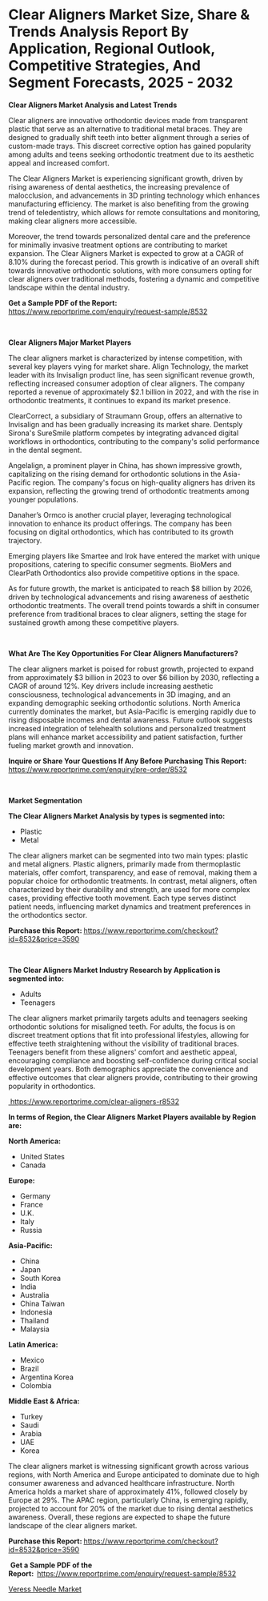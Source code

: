 <p><h1>Clear Aligners Market Size, Share & Trends Analysis Report By Application, Regional Outlook, Competitive Strategies, And Segment Forecasts, 2025 - 2032</h1></p><p><strong>Clear Aligners Market Analysis and Latest Trends</strong></p>
<p><p>Clear aligners are innovative orthodontic devices made from transparent plastic that serve as an alternative to traditional metal braces. They are designed to gradually shift teeth into better alignment through a series of custom-made trays. This discreet corrective option has gained popularity among adults and teens seeking orthodontic treatment due to its aesthetic appeal and increased comfort.</p><p>The Clear Aligners Market is experiencing significant growth, driven by rising awareness of dental aesthetics, the increasing prevalence of malocclusion, and advancements in 3D printing technology which enhances manufacturing efficiency. The market is also benefiting from the growing trend of teledentistry, which allows for remote consultations and monitoring, making clear aligners more accessible.</p><p>Moreover, the trend towards personalized dental care and the preference for minimally invasive treatment options are contributing to market expansion. The Clear Aligners Market is expected to grow at a CAGR of 8.10% during the forecast period. This growth is indicative of an overall shift towards innovative orthodontic solutions, with more consumers opting for clear aligners over traditional methods, fostering a dynamic and competitive landscape within the dental industry.</p></p>
<p><strong>Get a Sample PDF of the Report:&nbsp;</strong> <a href="https://www.reportprime.com/enquiry/request-sample/8532?utm_campaign=3036&utm_medium=2&utm_source=Github&utm_content=ia&utm_term=19032025&utm_id=clear-aligners">https://www.reportprime.com/enquiry/request-sample/8532</a></p>
<p>&nbsp;</p>
<p><strong>Clear Aligners Major Market Players</strong></p>
<p><p>The clear aligners market is characterized by intense competition, with several key players vying for market share. Align Technology, the market leader with its Invisalign product line, has seen significant revenue growth, reflecting increased consumer adoption of clear aligners. The company reported a revenue of approximately $2.1 billion in 2022, and with the rise in orthodontic treatments, it continues to expand its market presence.</p><p>ClearCorrect, a subsidiary of Straumann Group, offers an alternative to Invisalign and has been gradually increasing its market share. Dentsply Sirona's SureSmile platform competes by integrating advanced digital workflows in orthodontics, contributing to the company's solid performance in the dental segment.</p><p>Angelalign, a prominent player in China, has shown impressive growth, capitalizing on the rising demand for orthodontic solutions in the Asia-Pacific region. The company's focus on high-quality aligners has driven its expansion, reflecting the growing trend of orthodontic treatments among younger populations.</p><p>Danaher’s Ormco is another crucial player, leveraging technological innovation to enhance its product offerings. The company has been focusing on digital orthodontics, which has contributed to its growth trajectory.</p><p>Emerging players like Smartee and Irok have entered the market with unique propositions, catering to specific consumer segments. BioMers and ClearPath Orthodontics also provide competitive options in the space.</p><p>As for future growth, the market is anticipated to reach $8 billion by 2026, driven by technological advancements and rising awareness of aesthetic orthodontic treatments. The overall trend points towards a shift in consumer preference from traditional braces to clear aligners, setting the stage for sustained growth among these competitive players.</p></p>
<p>&nbsp;</p>
<p><strong>What Are The Key Opportunities For Clear Aligners Manufacturers?</strong></p>
<p><p>The clear aligners market is poised for robust growth, projected to expand from approximately $3 billion in 2023 to over $6 billion by 2030, reflecting a CAGR of around 12%. Key drivers include increasing aesthetic consciousness, technological advancements in 3D imaging, and an expanding demographic seeking orthodontic solutions. North America currently dominates the market, but Asia-Pacific is emerging rapidly due to rising disposable incomes and dental awareness. Future outlook suggests increased integration of telehealth solutions and personalized treatment plans will enhance market accessibility and patient satisfaction, further fueling market growth and innovation.</p></p>
<p><strong>Inquire or Share Your Questions If Any Before Purchasing This Report:</strong> <a href="https://www.reportprime.com/enquiry/pre-order/8532?utm_campaign=3036&utm_medium=2&utm_source=Github&utm_content=ia&utm_term=19032025&utm_id=clear-aligners">https://www.reportprime.com/enquiry/pre-order/8532</a></p>
<p>&nbsp;</p>
<p><strong>Market Segmentation</strong></p>
<p><strong>The Clear Aligners Market Analysis by types is segmented into:</strong></p>
<p><ul><li>Plastic</li><li>Metal</li></ul></p>
<p><p>The clear aligners market can be segmented into two main types: plastic and metal aligners. Plastic aligners, primarily made from thermoplastic materials, offer comfort, transparency, and ease of removal, making them a popular choice for orthodontic treatments. In contrast, metal aligners, often characterized by their durability and strength, are used for more complex cases, providing effective tooth movement. Each type serves distinct patient needs, influencing market dynamics and treatment preferences in the orthodontics sector.</p></p>
<p><strong>Purchase this Report:&nbsp;</strong><a href="https://www.reportprime.com/checkout?id=8532&price=3590&utm_campaign=3036&utm_medium=2&utm_source=Github&utm_content=ia&utm_term=19032025&utm_id=clear-aligners">https://www.reportprime.com/checkout?id=8532&price=3590</a></p>
<p>&nbsp;</p>
<p><strong>The Clear Aligners Market Industry Research by Application is segmented into:</strong></p>
<p><ul><li>Adults</li><li>Teenagers</li></ul></p>
<p><p>The clear aligners market primarily targets adults and teenagers seeking orthodontic solutions for misaligned teeth. For adults, the focus is on discreet treatment options that fit into professional lifestyles, allowing for effective teeth straightening without the visibility of traditional braces. Teenagers benefit from these aligners' comfort and aesthetic appeal, encouraging compliance and boosting self-confidence during critical social development years. Both demographics appreciate the convenience and effective outcomes that clear aligners provide, contributing to their growing popularity in orthodontics.</p></p>
<p><a href="https://www.reportprime.com/clear-aligners-r8532?utm_campaign=3036&utm_medium=2&utm_source=Github&utm_content=ia&utm_term=19032025&utm_id=clear-aligners">&nbsp;https://www.reportprime.com/clear-aligners-r8532</a></p>
<p><strong>In terms of Region, the Clear Aligners Market Players available by Region are:</strong></p>
<p>
    <p> <strong> North America: </strong>
        <ul>
            <li>United States</li>
            <li>Canada</li>
        </ul>
        </p> 
    <p> <strong> Europe: </strong>
        <ul>
            <li>Germany</li>
            <li>France</li>
            <li>U.K.</li>
            <li>Italy</li>
            <li>Russia</li>
        </ul>
        </p> 
    <p> <strong> Asia-Pacific: </strong>
        <ul>
            <li>China</li>
            <li>Japan</li>
            <li>South Korea</li>
            <li>India</li>
            <li>Australia</li>
            <li>China Taiwan</li>
            <li>Indonesia</li>
            <li>Thailand</li>
            <li>Malaysia</li>
        </ul>
        </p> 
    <p> <strong> Latin America: </strong>
        <ul>
            <li>Mexico</li>
            <li>Brazil</li>
            <li>Argentina Korea</li>
            <li>Colombia</li>
        </ul>
        </p> 
    <p> <strong> Middle East & Africa: </strong>
        <ul>
            <li>Turkey</li>
            <li>Saudi</li>
            <li>Arabia</li>
            <li>UAE</li>
            <li>Korea</li>
        </ul>
    </p>
    </p>
<p><p>The clear aligners market is witnessing significant growth across various regions, with North America and Europe anticipated to dominate due to high consumer awareness and advanced healthcare infrastructure. North America holds a market share of approximately 41%, followed closely by Europe at 29%. The APAC region, particularly China, is emerging rapidly, projected to account for 20% of the market due to rising dental aesthetics awareness. Overall, these regions are expected to shape the future landscape of the clear aligners market.</p></p>
<p><strong>Purchase this Report: </strong><a href="https://www.reportprime.com/checkout?id=8532&price=3590&utm_campaign=3036&utm_medium=2&utm_source=Github&utm_content=ia&utm_term=19032025&utm_id=clear-aligners">https://www.reportprime.com/checkout?id=8532&price=3590</a></p>
<p>&nbsp;<strong>Get a Sample PDF of the Report:&nbsp;&nbsp;</strong><a href="https://www.reportprime.com/enquiry/request-sample/8532?utm_campaign=3036&utm_medium=2&utm_source=Github&utm_content=ia&utm_term=19032025&utm_id=clear-aligners">https://www.reportprime.com/enquiry/request-sample/8532</a></p>
<p><strong></strong></p>
<p><p><a href="https://github.com/lecaneidreks/Market-Research-Report-List-1/blob/main/veress-needle-market.md?utm_campaign=3036&utm_medium=2&utm_source=Github&utm_content=ia&utm_term=19032025&utm_id=clear-aligners">Veress Needle Market</a></p></p>